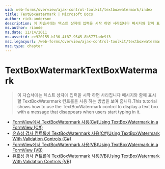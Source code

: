 ```yaml
---
uid: web-forms/overview/ajax-control-toolkit/textboxwatermark/index
title: TextBoxWatermark | Microsoft Docs
author: rick-anderson
description: 이 자습서에는 텍스트 상자에 입력을 시작 하면 사라집니다 메시지와 함께 표시할 TextBoxWatermark 컨트롤을 사용 하는 방법을 보여 줍니다.
ms.author: riande
ms.date: 11/14/2011
ms.assetid: ee920155-b136-4f87-9545-8b5777ade9f3
msc.legacyurl: /web-forms/overview/ajax-control-toolkit/textboxwatermark
msc.type: chapter
---
```

<a name="textboxwatermark"></a><span data-ttu-id="bf2ec-103">TextBoxWatermark</span><span class="sxs-lookup"><span data-stu-id="bf2ec-103">TextBoxWatermark</span></span>
====================
> <span data-ttu-id="bf2ec-104">이 자습서에는 텍스트 상자에 입력을 시작 하면 사라집니다 메시지와 함께 표시할 TextBoxWatermark 컨트롤을 사용 하는 방법을 보여 줍니다.</span><span class="sxs-lookup"><span data-stu-id="bf2ec-104">This tutorial shows how to use the TextBoxWatermark control to display a text box with a message that disappears when users start typing in it.</span></span>


- [<span data-ttu-id="bf2ec-105">FormView에서 TextBoxWatermark 사용(C#)</span><span class="sxs-lookup"><span data-stu-id="bf2ec-105">Using TextBoxWatermark in a FormView (C#)</span></span>](using-textboxwatermark-in-a-formview-cs.md)
- [<span data-ttu-id="bf2ec-106">유효성 검사 컨트롤에 TextBoxWatermark 사용(C#)</span><span class="sxs-lookup"><span data-stu-id="bf2ec-106">Using TextBoxWatermark With Validation Controls (C#)</span></span>](using-textboxwatermark-with-validation-controls-cs.md)
- [<span data-ttu-id="bf2ec-107">FormView에서 TextBoxWatermark 사용(VB)</span><span class="sxs-lookup"><span data-stu-id="bf2ec-107">Using TextBoxWatermark in a FormView (VB)</span></span>](using-textboxwatermark-in-a-formview-vb.md)
- [<span data-ttu-id="bf2ec-108">유효성 검사 컨트롤에 TextBoxWatermark 사용(VB)</span><span class="sxs-lookup"><span data-stu-id="bf2ec-108">Using TextBoxWatermark With Validation Controls (VB)</span></span>](using-textboxwatermark-with-validation-controls-vb.md)
